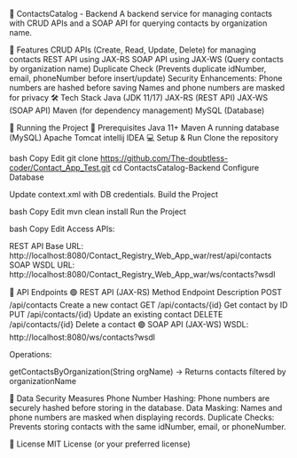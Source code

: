 📘 ContactsCatalog - Backend
A backend service for managing contacts with CRUD APIs and a SOAP API for querying contacts by organization name.

📌 Features
CRUD APIs (Create, Read, Update, Delete) for managing contacts
REST API using JAX-RS
SOAP API using JAX-WS (Query contacts by organization name)
Duplicate Check (Prevents duplicate idNumber, email, phoneNumber before insert/update)
Security Enhancements:
Phone numbers are hashed before saving
Names and phone numbers are masked for privacy
🛠️ Tech Stack
Java (JDK 11/17)
JAX-RS (REST API)
JAX-WS (SOAP API)
Maven (for dependency management)
MySQL (Database)

🚀 Running the Project
🔧 Prerequisites
Java 11+
Maven
A running database (MySQL)
Apache Tomcat
intellij IDEA
💻 Setup & Run
Clone the repository

bash
Copy
Edit
git clone https://github.com/The-doubtless-coder/Contact_App_Test.git
cd ContactsCatalog-Backend
Configure Database

Update context.xml with DB credentials.
Build the Project

bash
Copy
Edit
mvn clean install
Run the Project

bash
Copy
Edit
Access APIs:

REST API Base URL: http://localhost:8080/Contact_Registry_Web_App_war/rest/api/contacts
SOAP WSDL URL: http://localhost:8080/Contact_Registry_Web_App_war/ws/contacts?wsdl

📡 API Endpoints
🟢 REST API (JAX-RS)
Method	Endpoint	Description
POST	/api/contacts	Create a new contact
GET	/api/contacts/{id}	Get contact by ID
PUT	/api/contacts/{id}	Update an existing contact
DELETE	/api/contacts/{id}	Delete a contact
🟣 SOAP API (JAX-WS)
WSDL: http://localhost:8080/ws/contacts?wsdl

Operations:

getContactsByOrganization(String orgName) → Returns contacts filtered by organizationName

🔐 Data Security Measures
Phone Number Hashing: Phone numbers are securely hashed before storing in the database.
Data Masking: Names and phone numbers are masked when displaying records.
Duplicate Checks: Prevents storing contacts with the same idNumber, email, or phoneNumber.

📄 License
MIT License (or your preferred license)

